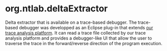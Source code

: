 org.ntlab.deltaExtractor
===============

Delta extractor that is available on a trace-based debugger. 
The trace-based debugger was developped as an Eclipse plug-in that extends [our trace analysis platform](https://github.com/nitta-lab/org.ntlab.traceAnalysisPlatform). 
It can read a trace file collected by our trace analysis platform and provides a debugger-like UI that allow the user to traverse the trace in the forward/reverse direction of the program execution.
